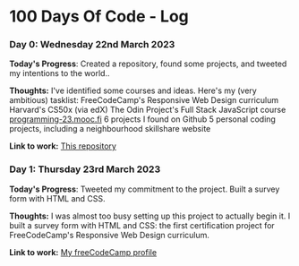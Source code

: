 # 100 Days Of Code - Log

### Day 0: Wednesday 22nd March 2023

**Today's Progress**: Created a repository, found some projects, and tweeted my intentions to the world..

**Thoughts:** I've identified some courses and ideas. Here's my (very ambitious) tasklist:
FreeCodeCamp's Responsive Web Design curriculum
Harvard's CS50x (via edX)
The Odin Project's Full Stack JavaScript course
[programming-23.mooc.fi](https://programming-23.mooc.fi)
6 projects I found on Github
5 personal coding projects, including a neighbourhood skillshare website

**Link to work:** [This repository](https://github.com/alaphilip/Next-100-Days-of-Code)

### Day 1: Thursday 23rd March 2023

**Today's Progress**: Tweeted my commitment to the project. Built a survey form with HTML and CSS.

**Thoughts:** I was almost too busy setting up this project to actually begin it.
I built a survey form with HTML and CSS: the first certification project for FreeCodeCamp's Responsive Web Design curriculum.

**Link to work:** [My freeCodeCamp profile](https://www.freecodecamp.org/alaphilip)
